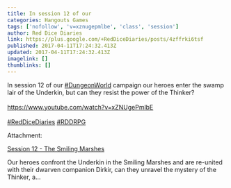 ```yaml
---
title: In session 12 of our
categories: Hangouts Games
tags: ['nofollow', 'v=xznugepmlbe', 'class', 'session']
author: Red Dice Diaries
link: https://plus.google.com/+RedDiceDiaries/posts/4zffrki6tsf
published: 2017-04-11T17:24:32.413Z
updated: 2017-04-11T17:24:32.413Z
imagelink: []
thumblinks: []
---
```


In session 12 of our <a rel="nofollow" class="ot-hashtag" href="https://plus.google.com/s/%23DungeonWorld/posts">#DungeonWorld</a> campaign our heroes enter the swamp lair of the Underkin, but can they resist the power of the Thinker?<br /><br /><a href="https://www.youtube.com/watch?v=xZNUgePmlbE" class="ot-anchor">https://www.youtube.com/watch?v=xZNUgePmlbE</a><br /><br /><a rel="nofollow" class="ot-hashtag" href="https://plus.google.com/s/%23RedDiceDiaries/posts">#RedDiceDiaries</a> <a rel="nofollow" class="ot-hashtag" href="https://plus.google.com/s/%23RDDRPG/posts">#RDDRPG</a>


Attachment:

<a href='https://www.youtube.com/watch?v=xZNUgePmlbE'>Session 12 - The Smiling Marshes</a>


Our heroes confront the Underkin in the Smiling Marshes and are re-united with their dwarven companion Dirkir, can they unravel the mystery of the Thinker, a...